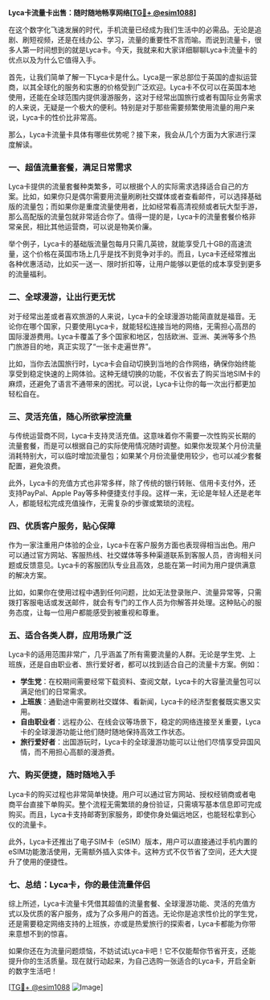 **Lyca卡流量卡出售：随时随地畅享网络[[TG💪+ @esim1088](https://t.me/s/esim1088)]**

在这个数字化飞速发展的时代，手机流量已经成为我们生活中的必需品。无论是追剧、刷短视频，还是在线办公、学习，流量的重要性不言而喻。而说到流量卡，很多人第一时间想到的就是Lyca卡。今天，我就来和大家详细聊聊Lyca卡流量卡的优点以及为什么它值得入手。

首先，让我们简单了解一下Lyca卡是什么。Lyca是一家总部位于英国的虚拟运营商，以其全球化的服务和实惠的价格受到广泛欢迎。Lyca卡不仅可以在英国本地使用，还能在全球范围内提供漫游服务，这对于经常出国旅行或者有国际业务需求的人来说，无疑是一个极大的便利。特别是对于那些需要频繁使用流量的用户来说，Lyca卡的性价比非常高。

那么，Lyca卡流量卡具体有哪些优势呢？接下来，我会从几个方面为大家进行深度解读。

### **一、超值流量套餐，满足日常需求**

Lyca卡提供的流量套餐种类繁多，可以根据个人的实际需求选择适合自己的方案。比如，如果你只是偶尔需要用流量刷刷社交媒体或者查看邮件，可以选择基础版的流量包；而如果你是重度流量使用者，比如经常看高清视频或者玩大型手游，那么高配版的流量包就非常适合你了。值得一提的是，Lyca卡的流量套餐价格非常亲民，相比其他运营商，可以说是物美价廉。

举个例子，Lyca卡的基础版流量包每月只需几英镑，就能享受几十GB的高速流量，这个价格在英国市场上几乎是找不到竞争对手的。而且，Lyca卡还经常推出各种优惠活动，比如买一送一、限时折扣等，让用户能够以更低的成本享受到更多的流量福利。

### **二、全球漫游，让出行更无忧**

对于经常出差或者喜欢旅游的人来说，Lyca卡的全球漫游功能简直就是福音。无论你在哪个国家，只要使用Lyca卡，就能轻松连接当地的网络，无需担心高昂的国际漫游费用。Lyca卡覆盖了多个国家和地区，包括欧洲、亚洲、美洲等多个热门旅游目的地，真正实现了“一张卡走遍世界”。

比如，当你去法国旅行时，Lyca卡会自动切换到当地的合作网络，确保你始终能享受到稳定快速的上网体验。这种无缝切换的功能，不仅省去了购买当地SIM卡的麻烦，还避免了语言不通带来的困扰。可以说，Lyca卡让你的每一次出行都更加轻松自在。

### **三、灵活充值，随心所欲掌控流量**

与传统运营商不同，Lyca卡支持灵活充值。这意味着你不需要一次性购买长期的流量套餐，而是可以根据自己的实际使用情况随时调整。如果你发现某个月份流量消耗特别大，可以临时增加流量包；如果某个月份流量使用较少，也可以减少套餐配置，避免浪费。

此外，Lyca卡的充值方式也非常多样，除了传统的银行转账、信用卡支付外，还支持PayPal、Apple Pay等多种便捷支付手段。这样一来，无论是年轻人还是老年人，都能轻松完成充值操作，无需复杂的步骤或繁琐的流程。

### **四、优质客户服务，贴心保障**

作为一家注重用户体验的企业，Lyca卡在客户服务方面也表现得相当出色。用户可以通过官方网站、客服热线、社交媒体等多种渠道联系到客服人员，咨询相关问题或反馈意见。Lyca卡的客服团队专业且高效，总能在第一时间为用户提供满意的解决方案。

比如，如果你在使用过程中遇到任何问题，比如无法登录账户、流量异常等，只需拨打客服电话或发送邮件，就会有专门的工作人员为你解答并处理。这种贴心的服务态度，让每一位用户都能感受到被重视和尊重。

### **五、适合各类人群，应用场景广泛**

Lyca卡的适用范围非常广，几乎涵盖了所有需要流量的人群。无论是学生党、上班族，还是自由职业者、旅行爱好者，都可以找到适合自己的流量卡方案。例如：

- **学生党**：在校期间需要经常下载资料、查阅文献，Lyca卡的大容量流量包可以满足他们的日常需求。
- **上班族**：通勤途中需要刷社交媒体、看新闻，Lyca卡的经济型套餐既实惠又实用。
- **自由职业者**：远程办公、在线会议等场景下，稳定的网络连接至关重要，Lyca卡的全球漫游功能让他们随时随地保持高效工作状态。
- **旅行爱好者**：出国游玩时，Lyca卡的全球漫游功能可以让他们尽情享受异国风情，而不用担心高额的漫游费。

### **六、购买便捷，随时随地入手**

Lyca卡的购买过程也非常简单快捷。用户可以通过官方网站、授权经销商或者电商平台直接下单购买。整个流程无需繁琐的身份验证，只需填写基本信息即可完成购买。而且，Lyca卡支持邮寄到家服务，即使你身处偏远地区，也能轻松拿到心仪的流量卡。

此外，Lyca卡还推出了电子SIM卡（eSIM）版本，用户可以直接通过手机内置的eSIM功能激活使用，无需额外插入实体卡。这种方式不仅节省了空间，还大大提升了使用的便捷性。

### **七、总结：Lyca卡，你的最佳流量伴侣**

综上所述，Lyca卡流量卡凭借其超值的流量套餐、全球漫游功能、灵活的充值方式以及优质的客户服务，成为了众多用户的首选。无论你是追求性价比的学生党，还是需要稳定网络支持的上班族，亦或是热爱旅行的探索者，Lyca卡都能为你带来意想不到的惊喜。

如果你还在为流量问题烦恼，不妨试试Lyca卡吧！它不仅能帮你节省开支，还能提升你的生活质量。现在就行动起来，为自己选购一张适合的Lyca卡，开启全新的数字生活吧！

[[TG💪+ @esim1088](https://t.me/s/esim1088) ![Image](https://i.postimg.cc/4NQfJmqS/Snipaste-2025-05-13-00-14-12.png)]